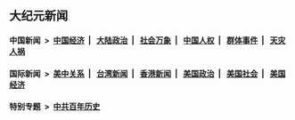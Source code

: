 ## 大纪元新闻

#### 中国新闻 &nbsp;>&nbsp; [中国经济](indexes/ncid283/README.md?06131645) &nbsp;| &nbsp; [大陆政治](indexes/ncid277/README.md?06131645) &nbsp;| &nbsp; [社会万象](indexes/ncid282/README.md?06131645) &nbsp;| &nbsp; [中国人权](indexes/ncid278/README.md?06131645) &nbsp;| &nbsp; [群体事件](indexes/ncid279/README.md?06131645) &nbsp;| &nbsp; [天灾人祸](indexes/ncid280/README.md?06131645)

#### 国际新闻 &nbsp;>&nbsp; [美中关系](indexes/nf1412576/README.md?06131645) &nbsp;| &nbsp; [台湾新闻](indexes/ncid1349361/README.md?06131645) &nbsp;| &nbsp; [香港新闻](indexes/ncid1349362/README.md?06131645) &nbsp;| &nbsp; [美国政治](indexes/ncid1078159/README.md?06131645) &nbsp;| &nbsp; [美国社会](indexes/ncid1078160/README.md?06131645) &nbsp;| &nbsp; [美国经济](indexes/ncid1078158/README.md?06131645)

#### 特别专题 &nbsp;>&nbsp; [中共百年历史](https://github.com/epoch-news/epoch-special/blob/master/README.md?06131645)  
